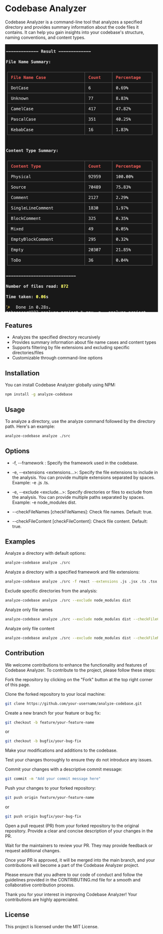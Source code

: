 
# Codebase Analyzer

Codebase Analyzer is a command-line tool that analyzes a specified directory and provides summary information about the code files it contains. It can help you gain insights into your codebase's structure, naming conventions, and content types.

![Example Image](./example-output.png)


## Features

- Analyzes the specified directory recursively
- Provides summary information about file name cases and content types
- Supports filtering by file extensions and excluding specific directories/files
- Customizable through command-line options

## Installation

You can install Codebase Analyzer globally using NPM:

```bash
npm install -g analyze-codebase 
```

## Usage

To analyze a directory, use the analyze command followed by the directory path. Here's an example:

```bash
analyze-codebase analyze ./src
```

## Options

- -f, --framework <framework>: Specify the framework used in the codebase.
- -e, --extensions <extensions...>: Specify the file extensions to include in the analysis. You can provide multiple extensions separated by spaces. Example: -e .js .ts.

- -e, --exclude <exclude...>: Specify directories or files to exclude from the analysis. You can provide multiple paths separated by spaces. Example: -e node_modules dist.

- --checkFileNames [checkFileNames]: Check file names. Default: true.

- --checkFileContent [checkFileContent]: Check file content. Default: true.

## Examples

Analyze a directory with default options:

```bash
analyze-codebase analyze ./src
```

Analyze a directory with a specified framework and file extensions:

```bash
analyze-codebase analyze ./src -f react --extensions .js .jsx .ts .tsx
```

Exclude specific directories from the analysis:

```bash
analyze-codebase analyze ./src --exclude node_modules dist
```

Analyze only file names

```bash
analyze-codebase analyze ./src --exclude node_modules dist --checkFileContent=false
```

Analyze only file content

```bash
analyze-codebase analyze ./src --exclude node_modules dist --checkFileNames=false
```

## Contribution

We welcome contributions to enhance the functionality and features of Codebase Analyzer. To contribute to the project, please follow these steps:

Fork the repository by clicking on the "Fork" button at the top right corner of this page.

Clone the forked repository to your local machine:

```bash
git clone https://github.com/your-username/analyze-codebase.git
```

Create a new branch for your feature or bug fix:

```bash
git checkout -b feature/your-feature-name
```

or 


```bash
git checkout -b bugfix/your-bug-fix
```

Make your modifications and additions to the codebase.

Test your changes thoroughly to ensure they do not introduce any issues.

Commit your changes with a descriptive commit message:

```bash
git commit -m "Add your commit message here"
```

Push your changes to your forked repository:

```bash
git push origin feature/your-feature-name
```
or

```bash
git push origin bugfix/your-bug-fix
```

Open a pull request (PR) from your forked repository to the original repository. Provide a clear and concise description of your changes in the PR.

Wait for the maintainers to review your PR. They may provide feedback or request additional changes.

Once your PR is approved, it will be merged into the main branch, and your contributions will become a part of the Codebase Analyzer project.

Please ensure that you adhere to our code of conduct and follow the guidelines provided in the CONTRIBUTING.md file for a smooth and collaborative contribution process.

Thank you for your interest in improving Codebase Analyzer! Your contributions are highly appreciated.

## License
This project is licensed under the MIT License.
